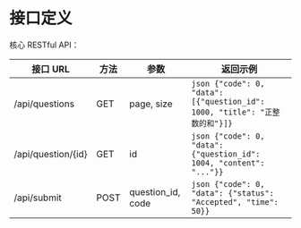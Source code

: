 # 接口定义

核心 RESTful API：

| 接口 URL          | 方法 | 参数             | 返回示例                          |
|-------------------|------|------------------|-----------------------------------|
| /api/questions    | GET  | page, size       | ```json {"code": 0, "data": [{"question_id": 1000, "title": "正整数的和"}]} ``` |
| /api/question/{id}| GET  | id               | ```json {"code": 0, "data": {"question_id": 1004, "content": "..."}} ``` |
| /api/submit       | POST | question_id, code | ```json {"code": 0, "data": {"status": "Accepted", "time": 50}} ``` |